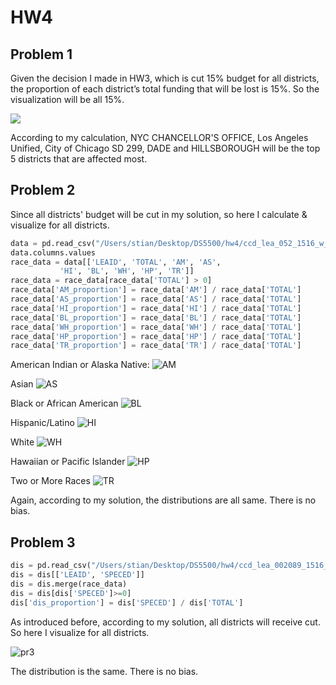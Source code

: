 # HW4

## Problem 1

Given the decision I made in HW3, which is cut 15% budget for all districts, the proportion of each district’s total funding that will be lost is 15%. So the visualization will be all 15%.

![](https://github.com/stiangithub/HW4/blob/master/pr1.png)

According to my calculation, NYC CHANCELLOR'S OFFICE, Los Angeles Unified, City of Chicago SD 299, DADE	and HILLSBOROUGH will be the top 5 districts that are affected most.

## Problem 2

Since all districts' budget will be cut in my solution, so here I calculate & visualize for all districts.

```python
data = pd.read_csv("/Users/stian/Desktop/DS5500/hw4/ccd_lea_052_1516_w_1a_011717.csv")
data.columns.values
race_data = data[['LEAID', 'TOTAL', 'AM', 'AS', 
           'HI', 'BL', 'WH', 'HP', 'TR']]
race_data = race_data[race_data['TOTAL'] > 0]
race_data['AM_proportion'] = race_data['AM'] / race_data['TOTAL']
race_data['AS_proportion'] = race_data['AS'] / race_data['TOTAL']
race_data['HI_proportion'] = race_data['HI'] / race_data['TOTAL']
race_data['BL_proportion'] = race_data['BL'] / race_data['TOTAL']
race_data['WH_proportion'] = race_data['WH'] / race_data['TOTAL']
race_data['HP_proportion'] = race_data['HP'] / race_data['TOTAL']
race_data['TR_proportion'] = race_data['TR'] / race_data['TOTAL']
```

American Indian or Alaska Native:
![AM](https://github.com/stiangithub/HW4/blob/master/AM.png)

Asian
![AS](https://github.com/stiangithub/HW4/blob/master/AS.png)

Black or African American
![BL](https://github.com/stiangithub/HW4/blob/master/BL.png)

Hispanic/Latino
![HI](https://github.com/stiangithub/HW4/blob/master/HI.png)

White
![WH](https://github.com/stiangithub/HW4/blob/master/WH.png)

Hawaiian or Pacific Islander
![HP](https://github.com/stiangithub/HW4/blob/master/HP.png)

Two or More Races
![TR](https://github.com/stiangithub/HW4/blob/master/TR.png)

Again, according to my solution, the distributions are all same. There is no bias.

## Problem 3

``` Python
dis = pd.read_csv("/Users/stian/Desktop/DS5500/hw4/ccd_lea_002089_1516_w_1a_011717.csv")
dis = dis[['LEAID', 'SPECED']]
dis = dis.merge(race_data)
dis = dis[dis['SPECED']>=0]
dis['dis_proportion'] = dis['SPECED'] / dis['TOTAL']
```

As introduced before, according to my solution, all districts will receive cut. So here I visualize for all districts.

![pr3](https://github.com/stiangithub/HW4/blob/master/PR3.png)

The distribution is the same. There is no bias.



